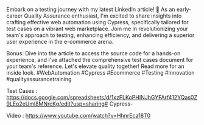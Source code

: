 Embark on a testing journey with my latest LinkedIn article! 🚀 As an early-career Quality Assurance enthusiast, I'm excited to share insights into crafting effective web automation using Cypress, specifically tailored for test cases on a vibrant web marketplace. Join me in revolutionizing your team's approach to testing, enhancing efficiency, and delivering a superior user experience in the e-commerce arena.

Bonus: Dive into the article to access the source code for a hands-on experience, and I've attached the comprehensive test cases document for your team's reference. Let's elevate quality together! Read more for an inside look. #WebAutomation #Cypress #Ecommerce #Testing #Innovation #qualityassurancetraining 

Test Cases  : https://docs.google.com/spreadsheets/d/1xzFLKoPHINJhGYFArf412YQas0Z9LEo2eUml8MNrcKg/edit?usp=sharing# Cypress-

Video        : https://www.youtube.com/watch?v=HhnrEca18T0
